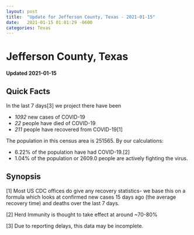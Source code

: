 ```yaml
---
layout: post
title:  "Update for Jefferson County, Texas - 2021-01-15"
date:   2021-01-15 01:01:29 -0600
categories: Texas
---
```


# Jefferson County, Texas
#### Updated 2021-01-15

## Quick Facts

In the last 7 days[3] we project there have been
- *1092* new cases of COVID-19
- *22* people have died of COVID-19
- *211* people have recovered from COVID-19[1]

The population in this census area is 251565. By our calculations:
- 6.22% of the population have had COVID-19.[2]
- 1.04% of the population or 2609.0 people are actively fighting the virus.

## Synopsis




[1] Most US CDC offices do give any recovery statistics- we base this on a formula which looks at confirmed new cases
15 days ago (the average recovery time) and deaths over the last 7 days.

[2] Herd Immunity is thought to take effect at around ~70-80%

[3] Due to reporting delays, this data may be incomplete.
 
    